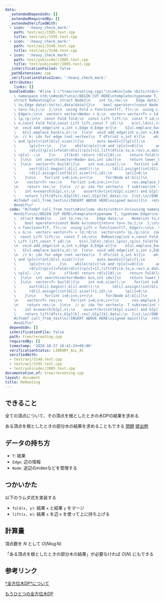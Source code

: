 ```yaml
---
data:
  _extendedDependsOn: []
  _extendedRequiredBy: []
  _extendedVerifiedWith:
  - icon: ':heavy_check_mark:'
    path: test/aoj/1595.test.cpp
    title: test/aoj/1595.test.cpp
  - icon: ':heavy_check_mark:'
    path: test/aoj/3148.test.cpp
    title: test/aoj/3148.test.cpp
  - icon: ':heavy_check_mark:'
    path: test/yukicoder/2085.test.cpp
    title: test/yukicoder/2085.test.cpp
  _isVerificationFailed: false
  _pathExtension: cpp
  _verificationStatusIcon: ':heavy_check_mark:'
  attributes:
    links: []
  bundledCode: "#line 1 \"tree/rerooting.cpp\"\n\n#include <bits/stdc++.h>\nusing\
    \ namespace std;\n#endif\n\n//BEGIN CUT HERE\ntemplate<typename T, typename Edge>\n\
    struct ReRooting{\n  struct Node{\n    int to,rev;\n    Edge data;\n    Node(int\
    \ to,Edge data):to(to),data(data){}\n    bool operator<(const Node &v)const{return\
    \ to<v.to;};\n  };\n\n  using Fold = function<T(T, T)>;\n  using Lift = function<T(T,\
    \ Edge)>;\n\n  vector< vector<Node> > G;\n  vector< vector<T> > ld,rd;\n  vector<int>\
    \ lp,rp;\n\n  const Fold fold;\n  const Lift lift;\n  const T id;\n\n  ReRooting(int\
    \ n,const Fold fold,const Lift lift,const T id):\n    G(n),ld(n),rd(n),lp(n),rp(n),fold(fold),lift(lift),id(id){}\n\
    \n  void add_edge(int u,int v,Edge d,Edge e){\n    G[u].emplace_back(v,d);\n \
    \   G[v].emplace_back(u,e);\n  }\n\n  void add_edge(int u,int v,Edge d){add_edge(u,v,d,d);}\n\
    \n  // k: idx for edge (not vertex)\n  T dfs(int v,int k){\n    while(lp[v]!=k\
    \ and lp[v]<(int)G[v].size()){\n      auto &e=G[v][lp[v]];\n      ld[v][lp[v]+1]=fold(ld[v][lp[v]],lift(dfs(e.to,e.rev),e.data));\n\
    \      lp[v]++;\n    }\n    while(rp[v]!=k and rp[v]>=0){\n      auto &e=G[v][rp[v]];\n\
    \      rd[v][rp[v]]=fold(rd[v][rp[v]+1],lift(dfs(e.to,e.rev),e.data));\n     \
    \ rp[v]--;\n    }\n    if(k<0) return rd[v][0];\n    return fold(ld[v][k],rd[v][k+1]);\n\
    \  }\n\n  int search(vector<Node> &vs,int idx){\n    return lower_bound(vs.begin(),vs.end(),Node(idx,vs[0].data))-vs.begin();\n\
    \  }\n\n  vector<T> build(){\n    int n=G.size();\n    for(int i=0;i<n;i++){\n\
    \      sort(G[i].begin(),G[i].end());\n      ld[i].assign((int)G[i].size()+1,id);\n\
    \      rd[i].assign((int)G[i].size()+1,id);\n      lp[i]=0;\n      rp[i]=(int)G[i].size()-1;\n\
    \    }\n\n    for(int i=0;i<n;i++)\n      for(Node &t:G[i])\n        t.rev=search(G[t.to],i);\n\
    \n    vector<T> res;\n    for(int i=0;i<n;i++)\n      res.emplace_back(dfs(i,-1));\n\
    \n    return res;\n  }\n\n  // p: idx for vertex\n  T subtree(int v,int p){\n\
    \    int k=search(G[p],v);\n    assert(k<(int)G[p].size() and G[p][k].to==v);\n\
    \    return lift(dfs(v,G[p][k].rev),G[p][k].data);\n  }\n};\n//END CUT HERE\n\
    #ifndef call_from_test\n//INSERT ABOVE HERE\nsigned main(){\n  return 0;\n}\n\
    #endif\n"
  code: "#ifndef call_from_test\n#include <bits/stdc++.h>\nusing namespace std;\n\
    #endif\n\n//BEGIN CUT HERE\ntemplate<typename T, typename Edge>\nstruct ReRooting{\n\
    \  struct Node{\n    int to,rev;\n    Edge data;\n    Node(int to,Edge data):to(to),data(data){}\n\
    \    bool operator<(const Node &v)const{return to<v.to;};\n  };\n\n  using Fold\
    \ = function<T(T, T)>;\n  using Lift = function<T(T, Edge)>;\n\n  vector< vector<Node>\
    \ > G;\n  vector< vector<T> > ld,rd;\n  vector<int> lp,rp;\n\n  const Fold fold;\n\
    \  const Lift lift;\n  const T id;\n\n  ReRooting(int n,const Fold fold,const\
    \ Lift lift,const T id):\n    G(n),ld(n),rd(n),lp(n),rp(n),fold(fold),lift(lift),id(id){}\n\
    \n  void add_edge(int u,int v,Edge d,Edge e){\n    G[u].emplace_back(v,d);\n \
    \   G[v].emplace_back(u,e);\n  }\n\n  void add_edge(int u,int v,Edge d){add_edge(u,v,d,d);}\n\
    \n  // k: idx for edge (not vertex)\n  T dfs(int v,int k){\n    while(lp[v]!=k\
    \ and lp[v]<(int)G[v].size()){\n      auto &e=G[v][lp[v]];\n      ld[v][lp[v]+1]=fold(ld[v][lp[v]],lift(dfs(e.to,e.rev),e.data));\n\
    \      lp[v]++;\n    }\n    while(rp[v]!=k and rp[v]>=0){\n      auto &e=G[v][rp[v]];\n\
    \      rd[v][rp[v]]=fold(rd[v][rp[v]+1],lift(dfs(e.to,e.rev),e.data));\n     \
    \ rp[v]--;\n    }\n    if(k<0) return rd[v][0];\n    return fold(ld[v][k],rd[v][k+1]);\n\
    \  }\n\n  int search(vector<Node> &vs,int idx){\n    return lower_bound(vs.begin(),vs.end(),Node(idx,vs[0].data))-vs.begin();\n\
    \  }\n\n  vector<T> build(){\n    int n=G.size();\n    for(int i=0;i<n;i++){\n\
    \      sort(G[i].begin(),G[i].end());\n      ld[i].assign((int)G[i].size()+1,id);\n\
    \      rd[i].assign((int)G[i].size()+1,id);\n      lp[i]=0;\n      rp[i]=(int)G[i].size()-1;\n\
    \    }\n\n    for(int i=0;i<n;i++)\n      for(Node &t:G[i])\n        t.rev=search(G[t.to],i);\n\
    \n    vector<T> res;\n    for(int i=0;i<n;i++)\n      res.emplace_back(dfs(i,-1));\n\
    \n    return res;\n  }\n\n  // p: idx for vertex\n  T subtree(int v,int p){\n\
    \    int k=search(G[p],v);\n    assert(k<(int)G[p].size() and G[p][k].to==v);\n\
    \    return lift(dfs(v,G[p][k].rev),G[p][k].data);\n  }\n};\n//END CUT HERE\n\
    #ifndef call_from_test\n//INSERT ABOVE HERE\nsigned main(){\n  return 0;\n}\n\
    #endif\n"
  dependsOn: []
  isVerificationFile: false
  path: tree/rerooting.cpp
  requiredBy: []
  timestamp: '2020-10-27 16:41:24+09:00'
  verificationStatus: LIBRARY_ALL_AC
  verifiedWith:
  - test/aoj/3148.test.cpp
  - test/aoj/1595.test.cpp
  - test/yukicoder/2085.test.cpp
documentation_of: tree/rerooting.cpp
layout: document
title: ReRooting
---
```


## できること
全ての頂点について、その頂点を根としたときの木DPの結果を求める

ある頂点を根としたときの部分木の結果を求めることもできる [問題](https://atcoder.jp/contests/tenka1-2015-quala/tasks/tenka1_2015_qualA_d) [提出例](https://atcoder.jp/contests/tenka1-2015-quala/submissions/11218391)

## データの持ち方
- `T`: 結果
- `Edge`: 辺の情報
- `Node`: 逆辺のindexなどを管理する

## つかいかた
以下のラムダ式を実装する
- `fold(x, y)`: 結果 `x` と結果 `y` をマージ
- `lift(x, e)`: 結果 `x` を辺 `e` を使って上に持ち上げる

## 計算量
頂点数を $N$ として $O(N \log N)$

「ある頂点を根としたときの部分木の結果」が必要なければ $O(N)$ にもできる

## 参考リンク
[†全方位木DP†について](https://ei1333.hateblo.jp/entry/2017/04/10/224413)

[もうひとつの全方位木DP](https://ei1333.hateblo.jp/entry/2018/12/21/004022)

